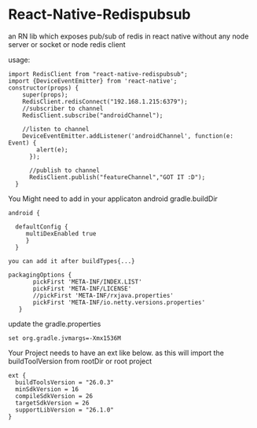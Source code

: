 # React-Native-Redispubsub

an RN lib which exposes pub/sub of redis in react native without any node server or socket or node redis client



usage:
````
import RedisClient from "react-native-redispubsub";
import {DeviceEventEmitter} from 'react-native';
constructor(props) {
    super(props);
    RedisClient.redisConnect("192.168.1.215:6379");
    //subscriber to channel 
    RedisClient.subscribe("androidChannel");

    //listen to channel 
    DeviceEventEmitter.addListener('androidChannel', function(e: Event) {
        alert(e);
      });
      
      //publish to channel 
      RedisClient.publish("featureChannel","GOT IT :D");
  }
  ````


  You Might need to add in your applicaton android gradle.buildDir

  ````
  android {

    defaultConfig {
       multiDexEnabled true
       }
    }

  you can add it after buildTypes{...}

  packagingOptions {
         pickFirst 'META-INF/INDEX.LIST'
         pickFirst 'META-INF/LICENSE'
         //pickFirst 'META-INF/rxjava.properties'
         pickFirst 'META-INF/io.netty.versions.properties'
     }
  ````
update the gradle.properties
````
set org.gradle.jvmargs=-Xmx1536M
````

  Your Project needs to have an ext like below. as this will import the buildToolVersion from rootDir or root project

  `````
  ext {
    buildToolsVersion = "26.0.3"
    minSdkVersion = 16
    compileSdkVersion = 26
    targetSdkVersion = 26
    supportLibVersion = "26.1.0"
}
  `````
